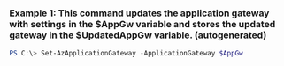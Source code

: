 ### Example 1: This command updates the application gateway with settings in the $AppGw variable and stores the updated gateway in the $UpdatedAppGw variable. (autogenerated)
```powershell
PS C:\> Set-AzApplicationGateway -ApplicationGateway $AppGw
```

